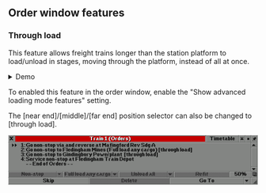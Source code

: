 ## Order window features

### Through load

This feature allows freight trains longer than the station platform to load/unload in stages, moving through the platform, instead of all at once.

<details>
  <summary>Demo</summary>

  ![Through load example](Features/images/through-load.gif)

</details>

To enabled this feature in the order window, enable the "Show advanced loading mode features" setting.

The \[near end\]/\[middle\]/\[far end\] position selector can also be changed to \[through load\].

![Through load orders](Features/images/through-load-orders.png)
